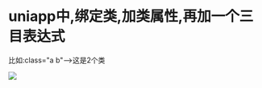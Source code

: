 # uniapp中,绑定类,加类属性,再加一个三目表达式

比如:class="a b"-->这是2个类

![](https://shop.io.mi-img.com/app/shop/img?id=shop_68717177760e6d11585734f8ce77add5.png)